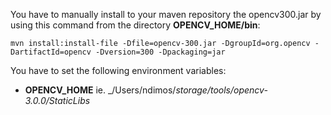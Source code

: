 You have to manually install to your maven repository the opencv300.jar by using this command from the directory **OPENCV_HOME/bin**:
 
    mvn install:install-file -Dfile=opencv-300.jar -DgroupId=org.opencv -DartifactId=opencv -Dversion=300 -Dpackaging=jar

You have to set the following environment variables:

*   **OPENCV_HOME** ie. _/Users/ndimos/_storage/tools/opencv-3.0.0/StaticLibs_

